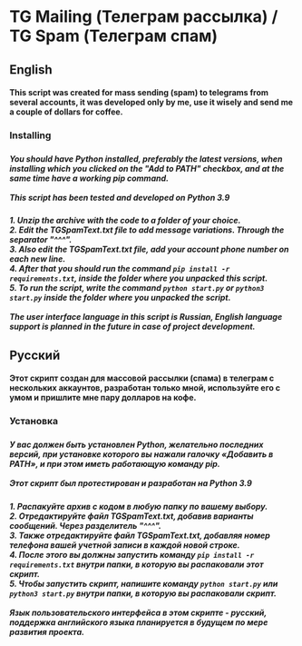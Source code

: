 # TG Mailing (Телеграм рассылка) / TG Spam (Телеграм спам)
<h2>English</h2>
<h4>This script was created for mass sending (spam) to telegrams from several accounts, it was developed only by me, use it wisely and send me a couple of dollars for coffee.<h4>

<h3>Installing<h3>
<h5>You should have Python installed, preferably the latest versions, when installing which you clicked on the "Add to PATH" checkbox, and at the same time have a working pip command.<br>
<br>
This script has been tested and developed on Python 3.9<br></h5>
<h5><em>
1. Unzip the archive with the code to a folder of your choice.<br>
2. Edit the TGSpamText.txt file to add message variations. Through the separator "^^^".<br>
3. Also edit the TGSpamText.txt file, add your account phone number on each new line.<br>
4. After that you should run the command <code>pip install -r requirements.txt</code>, inside the folder where you unpacked this script.<br>
5. To run the script, write the command <code>python start.py</code> or <code>python3 start.py</code> inside the folder where you unpacked the script.
</em><br><br>
The user interface language in this script is Russian, English language support is planned in the future in case of project development.</h5>
<h2>Русский</h2>
<h4>Этот скрипт создан для массовой рассылки (спама) в телеграм с нескольких аккаунтов, разработан только мной, используйте его с умом и пришлите мне пару долларов на кофе.<h4>

<h3>Установка<h3>
<h5>У вас должен быть установлен Python, желательно последних версий, при установке которого вы нажали галочку «Добавить в PATH», и при этом иметь работающую команду pip.<br>
<br>
Этот скрипт был протестирован и разработан на Python 3.9<br></h5>
<h5><em>
1. Распакуйте архив с кодом в любую папку по вашему выбору.<br>
2. Отредактируйте файл TGSpamText.txt, добавив варианты сообщений. Через разделитель "^^^".<br>
3. Также отредактируйте файл TGSpamText.txt, добавляя номер телефона вашей учетной записи в каждой новой строке.<br>
4. После этого вы должны запустить команду <code>pip install -r requirements.txt</code> внутри папки, в которую вы распаковали этот скрипт.<br>
5. Чтобы запустить скрипт, напишите команду <code>python start.py</code> или <code>python3 start.py</code> внутри папки, в которую вы распаковали скрипт.
</em><br><br>
Язык пользовательского интерфейса в этом скрипте - русский, поддержка английского языка планируется в будущем по мере развития проекта.</h5>
